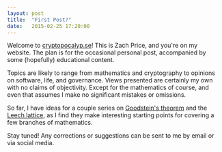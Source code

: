 ```yaml
---
layout: post
title:  "First Post?"
date:   2015-02-25 17:20:00
---
```


Welcome to [cryptopocalyp.se]({{site.url}})! This is Zach Price, and you're on my website.
The plan is for the occasional personal post, accompanied by some (hopefully) educational content.

Topics are likely to range from mathematics and cryptography to opinions on software, life, and governance.
Views presented are certainly my own with no claims of objectivity. Except for the mathematics of course, and even that assumes I make no significant mistakes or omissions.

So far, I have ideas for a couple series on [Goodstein's theorem](https://en.wikipedia.org/wiki/Goodstein%27s_theorem) and the [Leech lattice](https://en.wikipedia.org/wiki/Leech_lattice), as I find they make interesting starting points for covering a few branches of mathematics.

Stay tuned! Any corrections or suggestions can be sent to me by email or via social media.
